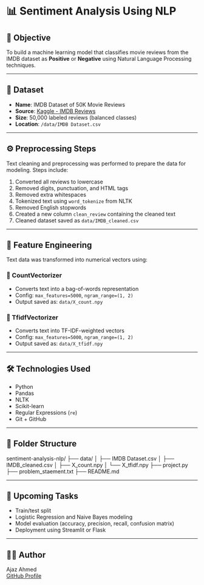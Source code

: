 # 📊 Sentiment Analysis Using NLP

## 📌 Objective
To build a machine learning model that classifies movie reviews from the IMDB dataset as **Positive** or **Negative** using Natural Language Processing techniques.

---

## 🧩 Dataset
- **Name**: IMDB Dataset of 50K Movie Reviews
- **Source**: [Kaggle - IMDB Reviews](https://www.kaggle.com/datasets/lakshmi25npathi/imdb-dataset-of-50k-movie-reviews)
- **Size**: 50,000 labeled reviews (balanced classes)
- **Location**: `/data/IMDB Dataset.csv`

---

## ⚙️ Preprocessing Steps
Text cleaning and preprocessing was performed to prepare the data for modeling. Steps include:

1. Converted all reviews to lowercase  
2. Removed digits, punctuation, and HTML tags  
3. Removed extra whitespaces  
4. Tokenized text using `word_tokenize` from NLTK  
5. Removed English stopwords  
6. Created a new column `clean_review` containing the cleaned text  
7. Cleaned dataset saved as `data/IMDB_cleaned.csv`

---

## 🧮 Feature Engineering

Text data was transformed into numerical vectors using:

### 🔹 CountVectorizer
- Converts text into a bag-of-words representation
- Config: `max_features=5000`, `ngram_range=(1, 2)`
- Output saved as: `data/X_count.npy`

### 🔹 TfidfVectorizer
- Converts text into TF-IDF-weighted vectors
- Config: `max_features=5000`, `ngram_range=(1, 2)`
- Output saved as: `data/X_tfidf.npy`

---

## 🛠 Technologies Used
- Python
- Pandas
- NLTK
- Scikit-learn
- Regular Expressions (`re`)
- Git + GitHub

---

## 📁 Folder Structure

sentiment-analysis-nlp/
├── data/
│ ├── IMDB Dataset.csv
│ ├── IMDB_cleaned.csv
│ ├── X_count.npy
│ └── X_tfidf.npy
├── project.py
├── problem_staement.txt
├── README.md

---

## 🔮 Upcoming Tasks
- Train/test split
- Logistic Regression and Naive Bayes modeling
- Model evaluation (accuracy, precision, recall, confusion matrix)
- Deployment using Streamlit or Flask

---

## 👨‍💻 Author
Ajaz Ahmed  
[GitHub Profile](https://github.com/AjazAhmed293)
